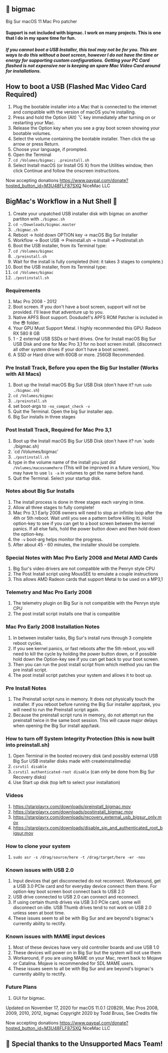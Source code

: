 
## 🍔 bigmac
Big Sur macOS 11 Mac Pro patcher 

#### Support is not included with bigmac. I work on many projects. This is one that I do in my spare time for fun.

##### If you cannot boot a USB Installer, this tool may not be for you. This are ways to do this without a boot screen, however I do not have the time or energy for supporting custom configurations. Getting your PC Card flashed is not expensive nor is keeping an spare Mac Video Card around for installations.

## How to boot a USB (Flashed Mac Video Card Required)
1. Plug the bootable installer into a Mac that is connected to the internet and compatible with the version of macOS you're installing.
2. Press and hold the Option (Alt) ⌥ key immediately after turning on or restarting your Mac.
3. Release the Option key when you see a gray boot screen showing your bootable volumes.
4. Select the volume containing the bootable installer. Then click the up arrow or press Return. 
5. Choose your language, if prompted.
6. Open the Terminal
7. `cd /Volumes/bigmac; .preinstall.sh`
6. Select Install macOS (or Install OS X) from the Utilities window, then click Continue and follow the onscreen instructions.

Now accepting donations https://www.paypal.com/donate?hosted_button_id=M3U48FLF87SXQ NiceMac LLC

## BigMac's Workflow in a Nut Shell 🥜
1. Create your unpatched USB installer disk with bigmac on another partiton with `./bigmac.sh`
1. `cd ~/Downloads/bigmac.master`
2. `./bigmac.sh`
1. Reboot -> hold down OPTION key -> macOS Big Sur Installer
2. Workflow -> Boot USB -> Preinstall.sh -> Install -> Postinstall.sh
3. Boot the USB installer, from its Terminal type:
4. `cd /Volumes/bigmac`
5. `./preinstall.sh`
6. Wait for the install is fully completed (hint: it takes 3 stages to complete.)
7. Boot the USB installer, from its Terminal type:
8. `cd /Volumes/bigmac`
9. `./postinstall.sh`

### Requirements 
1. Mac Pro 2008 - 2012 
2. Boot screen. If you don't have a boot screen, support will not be provided. I'll leave that adventure up to you.
3. Native APFS Boot support. Dosdude1's APFS ROM Patcher is included in the 😎 folder.
4. Your GPU Must Support Metal. I highly recommended this GPU: Radeon RX 580 8 GB
5. 1 - 2 external USB SSDs or hard drives. One for Install macOS Big Sur USB Disk and one for Mac Pro 3,1 for no boot screen install. (disconnect all other system drives if your don't have a boot screen).
6. A SSD or Hard drive with 60GB or more. 256GB Recommended.

### Pre Install Track, Before you open the Big Sur Installer (Works with All Macs)
1. Boot up the Install macOS Big Sur USB Disk (don't have it? run `sudo ./bigmac.sh`)
2. `cd /Volumes/bigmac`
7. `./preinstall.sh`
8. set boot-args to `-no_compat_check -v`
9. Quit the Terminal. Open the big Sur installer app.
10. Big Sur installs in three stages

### Post Install Track, Required for Mac Pro 3,1
1. Boot up the Install macOS Big Sur USB Disk (don't have it? run `sudo ./bigmac.sh)
2. `cd /Volumes/bigmac'
7. `./postinstall.sh`
8. type in the volume name of the install you just did `/Volumes/macosnamehere` (This will be improved in a future version), You may have to use `ls -a` in volumes to get the name before hand.
9. Quit the Terminal. Select your startup disk.

### Notes about Big Sur Installs
1. The install process is done in three stages each varying in time.
2. Allow all three stages to fully complete!
3. Mac Pro 3,1 Early 2008 owners will need to stop an infinite loop after the 4th or 5th reboot. Wait until you see a pattern before killing it). Hold option-key to see if you can get to a boot screen between the kernel panics. If all else fails, hold the power button down and then hold down the option-key.
4. the `-v` boot-arg helps monitor the progress.
5. After about 45 - 60 minutes, the installer should be complete.

### Special Notes with Mac Pro Early 2008 and Metal AMD Cards 
1. Big Sur's video drivers are not compatible with the Penryn style CPU
2. The Post Install script using MousSEE to emulate a couple instructions
3. This allows AMD Radeon cards that support Metal to be used on a MP3,1

### Telemetry and Mac Pro Early 2008
1. The telemetry plugin on Big Sur is not compatible with the Penryn style CPU
2. The post install script installs one that is compatible

### Mac Pro Early 2008 Installation Notes
1. In between installer tasks, Big Sur's install runs through 3 complete reboot cycles.
2. If you see kernel panics, or fast reboots after the 5th reboot, you will need to kill the cycle by holding the power button down, or if possible hold down the Option-key see if you can get back to your boot screen.
3. Then you can run the post install script from which method you ran the pre install script.
4. The post install script patches your system and allows it to boot up.

### Pre Install Notes
1. The Preinstall script runs in memory. It does not physically touch the installer. If you reboot before running the Big Sur installer app/task, you will need to run the Preinstall script again. 
2. Because the preinstall script runs in memory, do not attempt run the preinstall twice in the same boot session. This will cause major delays when opening the Big Sur install app/task.

### How to turn off System Integrity Protection (this is now built into preinstall.sh)
1. Open Terminal in the booted recovery disk (and possibly external USB Big Sur USB installer disks made with createinstallmedia)
2. `csrutil disable`
3. `csrutil authenticated-root disable` (can only be done from Big Sur Recovery disks)
4. Use Start up disk (top left to select your installation)

### Videos
1. https://starplayrx.com/downloads/preinstall_bigmac.mov
2. https://starplayrx.com/downloads/postinstall_bigmac.mov
3. https://starplayrx.com/downloads/recovery_external_usb_bigsur_only.mov
4. https://starplayrx.com/downloads/disable_sip_and_authenticated_root_bigsur.mov

### How to clone your system
1. `sudo asr -s /drag/source/here -t /drag/target/here -er -nov`

### Known issues with USB 2.0
1. Input devices that get disconnected do not reconnect. Workaround, get a USB 3.0 PCIe card and for everyday device connect them there. For option-key boot screen boot connect back to USB 2.0
2. USB drive connected to USB 2.0 can connect and reconnect.
3. If using certain thumb drives via USB 3.0 PCIe card, some will disconnect on idle. USB Thumb drives tend to not work on USB 2.0 unless seen at boot time.
4. These issues seem to all be with Big Sur and are beyond's bigmac's currently ability to rectify.

### Known issues with MAME input devices
1. Most of these devices have very old controller boards and use USB 1.0
2. These devices will power on in Big Sur but the system will not use them
3. Workaround, if you are using MAME on your Mac, revert back to Mojave or Catalina. Mojave is recommended for SDL MAME users.
5. These issues seem to all be with Big Sur and are beyond's bigmac's currently ability to rectify.

### Future Plans
1. GUI for bigmac.

Updated on November 17, 2020 for macOS 11.0.1 (20B29), Mac Pros 2008, 2009, 2010, 2012, bigmac Copyright 2020 by Todd Bruss, See Credits file

Now accepting donations https://www.paypal.com/donate?hosted_button_id=M3U48FLF87SXQ NiceMac LLC

## 🍟 Special thanks to the Unsupported Macs Team!
